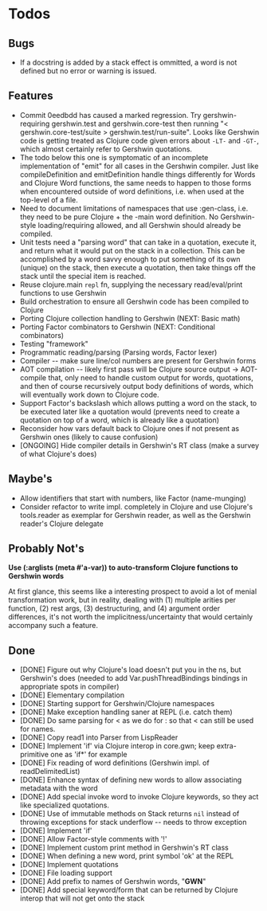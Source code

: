 # Todos #

## Bugs ##

 * If a docstring is added by a stack effect is ommitted, a word is not defined but no error or warning is issued.

## Features ##

 * Commit 0eedbdd has caused a marked regression. Try gershwin-requiring gershwin.test and gershwin.core-test then running "< gershwin.core-test/suite > gershwin.test/run-suite". Looks like Gershwin code is getting treated as Clojure code given errors about `-LT-` and `-GT-`, which almost certainly refer to Gershwin quotations.
 * The todo below this one is symptomatic of an incomplete implementation of "emit" for all cases in the Gershwin compiler. Just like compileDefinition and emitDefinition handle things differently for Words and Clojure Word functions, the same needs to happen to those forms when encountered outside of word definitions, i.e. when used at the top-level of a file.
 * Need to document limitations of namespaces that use :gen-class, i.e. they need to be pure Clojure + the -main word definition. No Gershwin-style loading/requiring allowed, and all Gershwin should already be compiled.
 * Unit tests need a "parsing word" that can take in a quotation, execute it, and return what it would put on the stack in a collection. This can be accomplished by a word savvy enough to put something of its own (unique) on the stack, then execute a quotation, then take things off the stack until the special item is reached.
 * Reuse clojure.main `repl` fn, supplying the necessary read/eval/print functions to use Gershwin
 * Build orchestration to ensure all Gershwin code has been compiled to Clojure
 * Porting Clojure collection handling to Gershwin (NEXT: Basic math)
 * Porting Factor combinators to Gershwin (NEXT: Conditional combinators)
 * Testing "framework"
 * Programmatic reading/parsing (Parsing words, Factor lexer)
 * Compiler -- make sure line/col numbers are present for Gershwin forms
 * AOT compilation -- likely first pass will be Clojure source output -> AOT-compile that, only need to handle custom output for words, quotations, and then of course recursively output body definitions of words, which will eventually work down to Clojure code.
 * Support Factor's backslash which allows putting a word on the stack, to be executed later like a quotation would (prevents need to create a quotation on top of a word, which is already like a quotation)
 * Reconsider how vars default back to Clojure ones if not present as Gershwin ones (likely to cause confusion)
 * [ONGOING] Hide compiler details in Gershwin's RT class (make a survey of what Clojure's does)

## Maybe's ##

 * Allow identifiers that start with numbers, like Factor (name-munging)
 * Consider refactor to write impl. completely in Clojure and use Clojure's tools.reader as exemplar for Gershwin reader, as well as the Gershwin reader's Clojure delegate

## Probably Not's ##

**Use (:arglists (meta #'a-var)) to auto-transform Clojure functions to Gershwin words**

At first glance, this seems like a interesting prospect to avoid a lot of menial transformation work, but in reality, dealing with (1) multiple arities per function, (2) rest args, (3) destructuring, and (4) argument order differences, it's not worth the implicitness/uncertainty that would certainly accompany such a feature.

## Done ##

 * [DONE] Figure out why Clojure's load doesn't put you in the ns, but Gershwin's does (needed to add Var.pushThreadBindings bindings in appropriate spots in compiler)
 * [DONE] Elementary compilation
 * [DONE] Starting support for Gershwin/Clojure namespaces
 * [DONE] Make exception handling saner at REPL (i.e. catch them)
 * [DONE] Do same parsing for < as we do for : so that < can still be used for names.
 * [DONE] Copy read1 into Parser from LispReader
 * [DONE] Implement 'if' via Clojure interop in core.gwn; keep extra-primitive one as 'if*' for example
 * [DONE] Fix reading of word definitions (Gershwin impl. of readDelimitedList)
 * [DONE] Enhance syntax of defining new words to allow associating metadata with the word
 * [DONE] Add special invoke word to invoke Clojure keywords, so they act like specialized quotations.
 * [DONE] Use of immutable methods on Stack returns `nil` instead of throwing exceptions for stack underflow -- needs to throw exception
 * [DONE] Implement 'if'
 * [DONE] Allow Factor-style comments with '!'
 * [DONE] Implement custom print method in Gershwin's RT class
 * [DONE] When defining a new word, print symbol 'ok' at the REPL
 * [DONE] Implement quotations
 * [DONE] File loading support
 * [DONE] Add prefix to names of Gershwin words, "__GWN__"
 * [DONE] Add special keyword/form that can be returned by Clojure interop that will not get onto the stack
